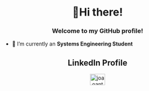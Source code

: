 <h1 align="center">👋Hi there!</h1>
<h3 align="center">Welcome to my GitHub profile!</h3>
<!-- <p align="left"> <img src="https://komarev.com/ghpvc/?username=sergiomocruz&label=Profile%20views&color=0e75b6&style=flat" alt="sergiomocruz" /> </p> -->

- 🔭 I’m currently an **Systems Engineering Student**







<h2 align="center">LinkedIn Profile</h2>
<p align="center">
<a href="https://www.linkedin.com/in/jo%C3%A3o-antunes-b62178192/" target="blank">
 <img align="center" src="https://raw.githubusercontent.com/rahuldkjain/github-profile-readme-generator/master/src/images/icons/Social/linked-in-alt.svg" alt="joaoantunes" height="30" width="40" /></a>
</p>
